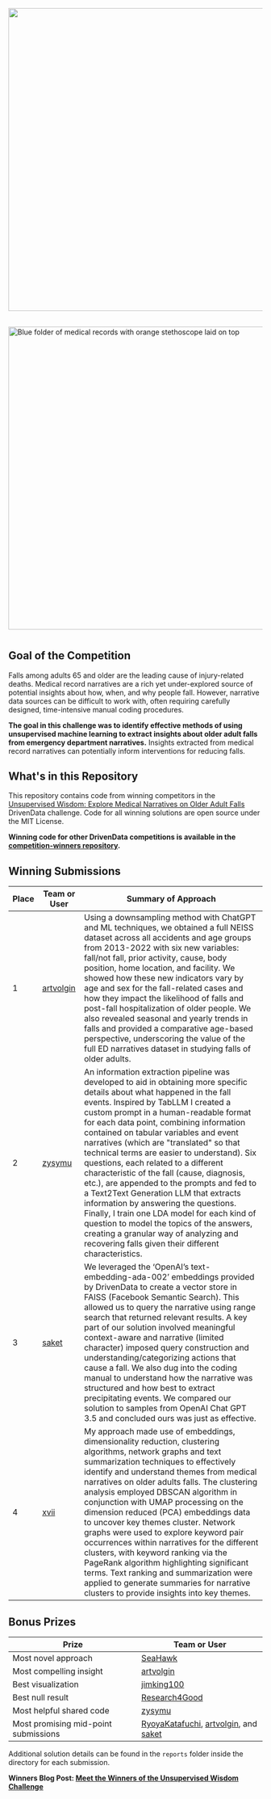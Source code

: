 [<img src='https://s3.amazonaws.com/drivendata-public-assets/logo-white-blue.png' width='600'>](https://www.drivendata.org/)
<br><br>

<img src='https://s3.amazonaws.com/drivendata-public-assets/cdc-medical-record.jpg' width='600' alt="Blue folder of medical records with orange stethoscope laid on top">

# <Unsupervised Wisdom: Explore Medical Narratives on Older Adult Falls>

## Goal of the Competition

Falls among adults 65 and older are the leading cause of injury-related deaths. Medical record narratives are a rich yet under-explored source of potential insights about how, when, and why people fall. However, narrative data sources can be difficult to work with, often requiring carefully designed, time-intensive manual coding procedures.

**The goal in this challenge was to identify effective methods of using unsupervised machine learning to extract insights about older adult falls from emergency department narratives.** Insights extracted from medical record narratives can potentially inform interventions for reducing falls.

## What's in this Repository

This repository contains code from winning competitors in the [Unsupervised Wisdom: Explore Medical Narratives on Older Adult Falls](https://www.drivendata.org/competitions/217/cdc-fall-narratives/) DrivenData challenge. Code for all winning solutions are open source under the MIT License.

**Winning code for other DrivenData competitions is available in the [competition-winners repository](https://github.com/drivendataorg/competition-winners).**

## Winning Submissions

Place | Team or User | Summary of Approach
--- | --- | ---
1   | [artvolgin](https://www.drivendata.org/users/artvolgin/) | Using a downsampling method with ChatGPT and ML techniques, we obtained a full NEISS dataset across all accidents and age groups from 2013-2022 with six new variables: fall/not fall, prior activity, cause, body position, home location, and facility. We showed how these new indicators vary by age and sex for the fall-related cases and how they impact the likelihood of falls and post-fall hospitalization of older people. We also revealed seasonal and yearly trends in falls and provided a comparative age-based perspective, underscoring the value of the full ED narratives dataset in studying falls of older adults.
2   | [zysymu](https://www.drivendata.org/users/zysymu/) | An information extraction pipeline was developed to aid in obtaining more specific details about what happened in the fall events. Inspired by TabLLM I created a custom prompt in a human-readable format for each data point, combining information contained on tabular variables and event narratives (which are "translated" so that technical terms are easier to understand). Six questions, each related to a different characteristic of the fall (cause, diagnosis, etc.), are appended to the prompts and fed to a Text2Text Generation LLM that extracts information by answering the questions. Finally, I train one LDA model for each kind of question to model the topics of the answers, creating a granular way of analyzing and recovering falls given their different characteristics.
3   | [saket](https://www.drivendata.org/users/saket/) | We leveraged the ‘OpenAI’s text-embedding-ada-002’ embeddings provided by DrivenData to create a vector store in FAISS (Facebook Semantic Search). This allowed us to query the narrative using range search that returned relevant results. A key part of our solution involved meaningful context-aware and narrative (limited character) imposed query construction and understanding/categorizing actions that cause a fall. We also dug into the coding manual to understand how the narrative was structured and how best to extract precipitating events. We compared our solution to samples from OpenAI Chat GPT 3.5 and concluded ours was just as effective.
4   | [xvii](https://www.drivendata.org/users/xvii/) | My approach made use of embeddings, dimensionality reduction, clustering algorithms, network graphs and text summarization techniques to effectively identify and understand themes from medical narratives on older adults falls. The clustering analysis employed DBSCAN algorithm in conjunction with UMAP processing on the dimension reduced (PCA) embeddings data to uncover key themes cluster. Network graphs were used to explore keyword pair occurrences within narratives for the different clusters, with keyword ranking via the PageRank algorithm highlighting significant terms. Text ranking and summarization were applied to generate summaries for narrative clusters to provide insights into key themes.

## Bonus Prizes

Prize | Team or User
--- | ---
Most novel approach | [SeaHawk](https://github.com/drivendataorg/unsupervised-wisdom/blob/main/Bonus%3A%20Most%20novel%20approach/notebooks/Final%20Submission%20-%20Seahawk.ipynb)
Most compelling insight | [artvolgin](https://github.com/drivendataorg/unsupervised-wisdom/blob/main/1st%20Place/reports/Executive-Summary.pdf)
Best visualization | [jimking100](https://github.com/drivendataorg/unsupervised-wisdom/blob/main/Bonus%3A%20Best%20visualization/notebooks/final_submission_notebook%20-%20JImKing100.ipynb)
Best null result | [Research4Good](https://github.com/drivendataorg/unsupervised-wisdom/blob/main/Bonus%3A%20Best%20null%20result/reports/Executive_Summary.pdf)
Most helpful shared code | [zysymu](https://www.drivendata.org/competitions/217/cdc-fall-narratives/community-code/13/)
Most promising mid-point submissions | [RyoyaKatafuchi](https://github.com/drivendataorg/unsupervised-wisdom/blob/main/Bonus%3A%20Most%20promising%20midpoint%20submission/reports/Midpoint-Executive-Summary.pdf), [artvolgin](https://github.com/drivendataorg/unsupervised-wisdom/blob/main/1st%20Place/reports/Midpoint_Executive_Summary.pdf), and [saket](https://github.com/drivendataorg/unsupervised-wisdom/blob/main/3rd%20Place/reports/Midpoint_Executive_Summary.pdf)

Additional solution details can be found in the `reports` folder inside the directory for each submission.

**Winners Blog Post: [Meet the Winners of the Unsupervised Wisdom Challenge](https://drivendata.co/blog/unsupervised-wisdom-winners)**
